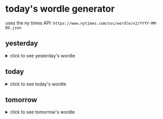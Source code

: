 # today's wordle generator

uses the ny times API: `https://www.nytimes.com/svc/wordle/v2/YYYY-MM-DD.json`

## yesterday

<details>
    <summary>click to see yesterday's wordle</summary>

    chart

</details>

## today

<details>
    <summary>click to see today's wordle</summary>

    anode

</details>

## tomorrow

<details>
    <summary>click to see tomorrow's wordle</summary>

    polyp

</details>
